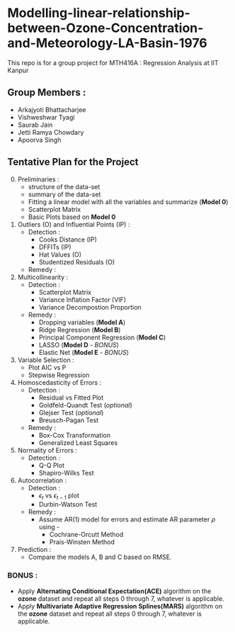 # Modelling-linear-relationship-between-Ozone-Concentration-and-Meteorology-LA-Basin-1976
This repo is for a group project for MTH416A : Regression Analysis at IIT Kanpur

## Group Members : 
  - Arkajyoti Bhattacharjee
  - Vishweshwar Tyagi
  - Saurab Jain
  - Jetti Ramya Chowdary
  - Apoorva Singh

## Tentative Plan for the Project

0. Preliminaries :
    - structure of the data-set 
    - summary of the data-set
    - Fitting a linear model with all the variables and summarize (**Model 0**)
    - Scatterplot Matrix
    - Basic Plots based on **Model 0**
1. Outliers (O) and Influential Points (IP) :
     + Detection :
        -  Cooks Distance (IP)
        -  DFFITs (IP)
        -  Hat Values (O)
        -  Studentized Residuals (O)
     + Remedy : 
2. Multicollinearity :
     + Detection :
       - Scatterplot Matrix
       - Variance Inflation Factor (VIF)
       - Variance Decompostion Proportion
     + Remedy :
       - Dropping variables (**Model A**)
       - Ridge Regression (**Model B**)
       - Principal Component Regression (**Model C**)
       - LASSO (**Model D** - *BONUS*)
       - Elastic Net (**Model E** - *BONUS*)
3. Variable Selection :
     - Plot AIC vs P
     - Stepwise Regression
4. Homoscedasticity of Errors :
     + Detection :
         - Residual vs Fitted Plot
         - Goldfeld-Quandt Test (*optional*)
         - Glejser Test (*optional*)
         - Breusch-Pagan Test
     + Remedy :
         - Box-Cox Transformation
         - Generalized Least Squares
5. Normality of Errors :
     + Detection :
         - Q-Q Plot
         - Shapiro-Wilks Test
6. Autocorrelation :
     + Detection :
         -  $\epsilon_t$ vs $\epsilon_{t-1}$ plot
         - Durbin-Watson Test
     + Remedy :
         - Assume AR(1) model for errors and estimate AR parameter $\rho$ using -
              * Cochrane-Orcutt Method
              * Prais-Winsten Method
 7. Prediction :       
     + Compare the models A, B and C based on RMSE.
 
 ### BONUS :
  * Apply **Alternating Conditional Expectation(ACE)** algorithm on the **ozone** dataset and repeat all steps 0 through 7, whatever is applicable.
  * Apply **Multivariate Adaptive Regression Splines(MARS)** algorithm on the **ozone** dataset and repeat all steps 0 through 7, whatever is applicable.
